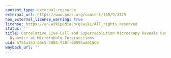 ```yaml
---
content_type: external-resource
external_url: https://www.pnas.org/content/110/9/3375
has_external_license_warning: true
license: https://en.wikipedia.org/wiki/All_rights_reserved
status: ''
title: Correlative Live-Cell and Superresolution Microscopy Reveals Cargo Transport
  Dynamics at Microtubule Intersections
uid: 6751a353-86c5-4083-938f-68595ad01569
wayback_url: ''
---
```

